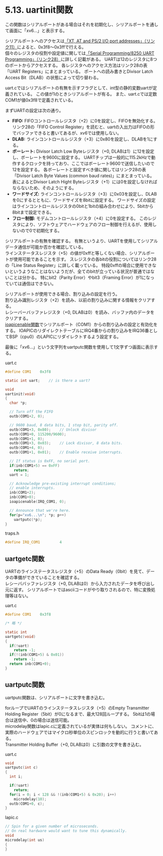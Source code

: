 # 5.13. uartinit関数
この関数はシリアルポートがある場合はそれを初期化し、シリアルポートを通して画面に「xv6...」と表示する。

シリアルポートへのアクセスは[「XT, AT and PS/2 I/O port addresses」（リンク11）](http://bochs.sourceforge.net/techspec/PORTS.LST)によると、0x3f8～0x3ffで行える。  
個々のレジスタの役割や設定値に関しては[「Serial Programming/8250 UART Programming」（リンク28）](https://en.wikibooks.org/wiki/Serial_Programming/8250_UART_Programming)に詳しく記載がある。
UARTは12のレジスタに8つのポートからアクセスする。
各レジスタへのアクセス方法はリンク28の表「UART Registers」にまとまっている。
ポートへの読み書きとDivisor Latch Access Bit（DLAB）の状態によって切り替わる。

uart.cではシリアルポートの有無を示すフラグとして、int型の静的変数uartが定義されている。
この値が1のときシリアルポートが有る。
また、uart.cでは定数COM1が値0x3f8で定義されている。

まずUARTの設定は次の通り。
- **FIFO:** FIFOコントロールレジスタ（+2）に0を設定し、FIFOを無効化する。
リンク28の「FIFO Control Register」を読むと、uartの入出力はFIFOの形でバッファできると書いてあるが、xv6では使用しない。
- **DLAB:** ラインコントロールレジスタ（+3）に0x80を設定し、DLABを1にする。
- **ボーレート:** Divisor Latch Low Byteレジスタ（+0, DLABは1）に12を設定し、ボーレートを9600に設定する。
UARTチップは一般的に115.2kHzで動作するクロックを持っており、ここではボーレート9600で送信したいので12を設定する。
各ボーレートと設定すべき値に関してはリンク28の表「Divisor Latch Byte Values (common baud rates)」にまとまっている。
表によるとDivisor Latch Hight Byteレジスタ（+1）には0を設定しなければならないため、そのようにする。
- **ワードサイズ:** ラインコントロールレジスタ（+3）に0x03を設定し、DLABを0にするとともに、ワードサイズを8bitに設定する。
ワードサイズの設定はラインコントロールレジスタの0bitと1bitの組み合わせにより、5bitから8bitまで設定できる。
- **フロー制御:** モデムコントロールレジスタ（+4）に0を設定する。
このレジスタにより、ソフトウェアでハードウェアのフロー制御を行えるが、使用しないので0で初期化する。

シリアルポートの有無を確認する。
有無というより、UARTを使用してシリアルデータ通信が可能か否かを確認している。  
ラインステータスレジスタ（+5）の値が0xffと等しくない場合、シリアルポートが使用可能であることを示す。
スレジスタの各bitの役割についてはリンク28の「Line Status Register」に詳しく載っている。
特段0xffの場合に使用できないというようなことはないようだが、全てのbitが立っている状況が普通ではないことは分かる。
特にbit2（Parity Error）やbit3（Framing Error）が1になっていては通信はできない。

シリアルポートが使用できる場合、割り込みの設定を行う。  
割り込み識別レジスタ（+2）を読み、以前の割り込みに関する情報をクリアする。  
レシーバーバッファレジスタ（+0, DLABは0）を読み、バッファ内のデータをクリアする。  
[ioapicenable関数](/chapter_05/05_09_consoleinit.md#ioapicenable関数)でシリアルポート（COM1）からの割り込みの設定と有効化をする。
IOAPICのリダイレクトテーブルにIRQ4番からの割り込みをIRQ36番としてBSP（cpu0）のLAPICにリダイレクトするよう設定する。

最後に「xv6...」という文字列をuartputc関数を使用して1文字ずつ画面に表示する。

uart.c
```c
#define COM1    0x3f8

static int uart;    // is there a uart?

void
uartinit(void)
{
  char *p;

  // Turn off the FIFO
  outb(COM1+2, 0);

  // 9600 baud, 8 data bits, 1 stop bit, parity off.
  outb(COM1+3, 0x80);    // Unlock divisor
  outb(COM1+0, 115200/9600);
  outb(COM1+1, 0);
  outb(COM1+3, 0x03);    // Lock divisor, 8 data bits.
  outb(COM1+4, 0);
  outb(COM1+1, 0x01);    // Enable receive interrupts.

  // If status is 0xFF, no serial port.
  if(inb(COM1+5) == 0xFF)
    return;
  uart = 1;

  // Acknowledge pre-existing interrupt conditions;
  // enable interrupts.
  inb(COM1+2);
  inb(COM1+0);
  ioapicenable(IRQ_COM1, 0);

  // Announce that we're here.
  for(p="xv6...\n"; *p; p++)
    uartputc(*p);
}
```

traps.h
```c
#define IRQ_COM1         4
```


## uartgetc関数
UARTのラインステータスレジスタ（+5）のData Ready（0bit）を見て、データの準備ができていることを確認する。  
レシーババッファレジスタ（+0, DLABは0）から入力されたデータを呼び出し元に返す。
シリアルポートではasciiコードがやり取りされるので、特に変換処理等はない。

uart.c
```c
#define COM1    0x3f8

/* 略 */

static int
uartgetc(void)
{
  if(!uart)
    return -1;
  if(!(inb(COM1+5) & 0x01))
    return -1;
  return inb(COM1+0);
}
```


## uartputc関数
uartputc関数は、シリアルポートに文字を書き込む。

forループでUARTのラインステータスレジスタ（+5）のEmpty Transmitter Holding Register（5bit）が0になるまで、最大128回ループする。
5bitは1の場合は送信中、0の場合は送信可能。  
microdelay関数はlapic.cに定義されているが実体は何もしない。
コメントに、実際のハードウェアではマイクロ秒単位のスピンロックを動的に行うと書いてある。  
Transmitter Holding Buffer（+0, DLABは0）に引数の文字を書き込む。

uart.c
```c
void
uartputc(int c)
{
  int i;

  if(!uart)
    return;
  for(i = 0; i < 128 && !(inb(COM1+5) & 0x20); i++)
    microdelay(10);
  outb(COM1+0, c);
}
```

lapic.c
```c
// Spin for a given number of microseconds.
// On real hardware would want to tune this dynamically.
void
microdelay(int us)
{
}
```

